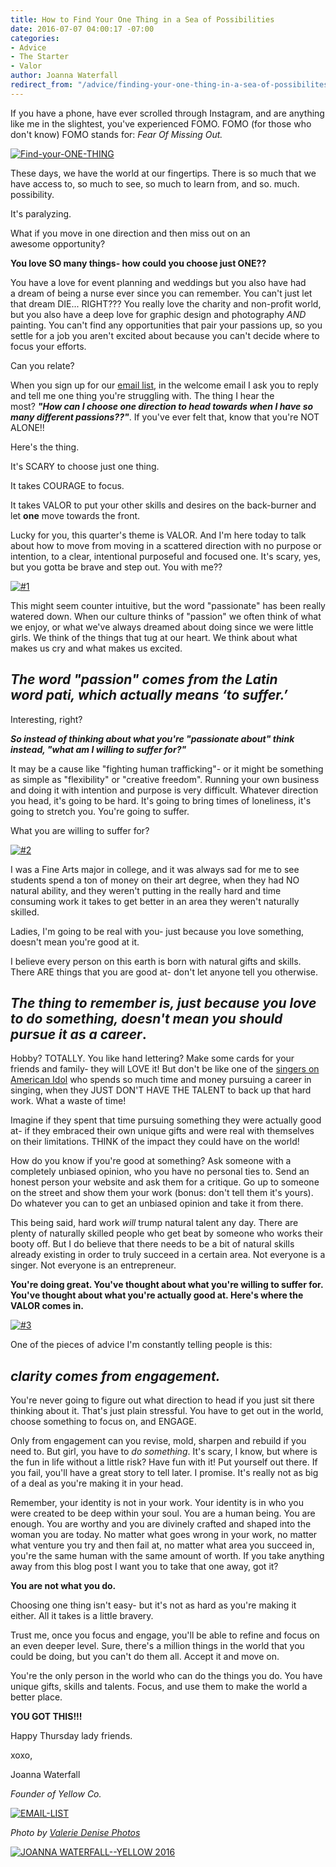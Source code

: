 ```yaml
---
title: How to Find Your One Thing in a Sea of Possibilities
date: 2016-07-07 04:00:17 -07:00
categories:
- Advice
- The Starter
- Valor
author: Joanna Waterfall
redirect_from: "/advice/finding-your-one-thing-in-a-sea-of-possibilites/"
---
```


If you have a phone, have ever scrolled through Instagram, and are anything like me in the slightest, you've experienced FOMO. FOMO (for those who don't know) FOMO stands for: _Fear Of Missing Out._[  
](https://yellow-blog-images.imgix.net/2016/07/Screenshot-2016-07-06-21.43.33.png)

[![Find-your-ONE-THING](https://yellow-blog-images.imgix.net/2016/07/Find-your-ONE-THING1.jpg)](https://yellow-blog-images.imgix.net/2016/07/Find-your-ONE-THING1.jpg)

These days, we have the world at our fingertips. There is so much that we have access to, so much to see, so much to learn from, and so. much. possibility.

It's paralyzing.

What if you move in one direction and then miss out on an awesome opportunity?

**You love SO many things- how could you choose just ONE??**

You have a love for event planning and weddings but you also have had a dream of being a nurse ever since you can remember. You can't just let that dream DIE... RIGHT??? You really love the charity and non-profit world, but you also have a deep love for graphic design and photography _AND_ painting. You can't find any opportunities that pair your passions up, so you settle for a job you aren't excited about because you can't decide where to focus your efforts.

Can you relate?

When you sign up for our [email list](http://eepurl.com/RrZtL), in the welcome email I ask you to reply and tell me one thing you're struggling with. The thing I hear the most? _**"How can I choose one direction to head towards when I have so many different passions??"**_. If you've ever felt that, know that you're NOT ALONE!!

Here's the thing.

It's SCARY to choose just one thing.

It takes COURAGE to focus.

It takes VALOR to put your other skills and desires on the back-burner and let **one** move towards the front.

Lucky for you, this quarter's theme is VALOR. And I'm here today to talk about how to move from moving in a scattered direction with no purpose or intention, to a clear, intentional purposeful and focused one. It's scary, yes, but you gotta be brave and step out. You with me??

[![#1](https://yellow-blog-images.imgix.net/2016/07/1.jpg)](https://yellow-blog-images.imgix.net/2016/07/1.jpg)

This might seem counter intuitive, but the word "passionate" has been really watered down. When our culture thinks of "passion" we often think of what we enjoy, or what we've always dreamed about doing since we were little girls. We think of the things that tug at our heart. We think about what makes us cry and what makes us excited.

## _The word "passion" comes from the Latin word pati, which actually means ‘to suffer.’_

Interesting, right?

_**So instead of thinking about what you're "passionate about" think instead, "what am I willing to suffer for?"**_

It may be a cause like "fighting human trafficking"- or it might be something as simple as "flexibility" or "creative freedom". Running your own business and doing it with intention and purpose is very difficult. Whatever direction you head, it's going to be hard. It's going to bring times of loneliness, it's going to stretch you. You're going to suffer.

What you are willing to suffer for?

[![#2](https://yellow-blog-images.imgix.net/2016/07/2.jpg)](https://yellow-blog-images.imgix.net/2016/07/2.jpg)

I was a Fine Arts major in college, and it was always sad for me to see students spend a ton of money on their art degree, when they had NO natural ability, and they weren't putting in the really hard and time consuming work it takes to get better in an area they weren't naturally skilled.

Ladies, I'm going to be real with you- just because you love something, doesn't mean you're good at it.

I believe every person on this earth is born with natural gifts and skills. There ARE things that you are good at- don't let anyone tell you otherwise.

## _The thing to remember is, just because you love to do something, doesn't mean you should pursue it as a career_.

Hobby? TOTALLY. You like hand lettering? Make some cards for your friends and family- they will LOVE it! But don't be like one of the [singers on American Idol](https://www.youtube.com/watch?v=E1cz43pQGnQ) who spends so much time and money pursuing a career in singing, when they JUST DON'T HAVE THE TALENT to back up that hard work. What a waste of time!

Imagine if they spent that time pursuing something they were actually good at- if they embraced their own unique gifts and were real with themselves on their limitations. THINK of the impact they could have on the world!

How do you know if you're good at something? Ask someone with a completely unbiased opinion, who you have no personal ties to. Send an honest person your website and ask them for a critique. Go up to someone on the street and show them your work (bonus: don't tell them it's yours). Do whatever you can to get an unbiased opinion and take it from there.

This being said, hard work _will_ trump natural talent any day. There are plenty of naturally skilled people who get beat by someone who works their booty off. But I do believe that there needs to be a bit of natural skills already existing in order to truly succeed in a certain area. Not everyone is a singer. Not everyone is an entrepreneur.

**You're doing great. You've thought about what you're willing to suffer for. You've thought about what you're actually good at. Here's where the VALOR comes in.**

[![#3](https://yellow-blog-images.imgix.net/2016/07/3.jpg)](https://yellow-blog-images.imgix.net/2016/07/3.jpg)

One of the pieces of advice I'm constantly telling people is this:

## _**clarity comes from engagement.**_

You're never going to figure out what direction to head if you just sit there thinking about it. That's just plain stressful. You have to get out in the world, choose something to focus on, and ENGAGE.

Only from engagement can you revise, mold, sharpen and rebuild if you need to. But girl, you have to _do_ _something_. It's scary, I know, but where is the fun in life without a little risk? Have fun with it! Put yourself out there. If you fail, you'll have a great story to tell later. I promise. It's really not as big of a deal as you're making it in your head.

Remember, your identity is not in your work. Your identity is in who you were created to be deep within your soul. You are a human being. You are enough. You are worthy and you are divinely crafted and shaped into the woman you are today. No matter what goes wrong in your work, no matter what venture you try and then fail at, no matter what area you succeed in, you're the same human with the same amount of worth. If you take anything away from this blog post I want you to take that one away, got it?

**You are not what you do.**

Choosing one thing isn't easy- but it's not as hard as you're making it either. All it takes is a little bravery.

Trust me, once you focus and engage, you'll be able to refine and focus on an even deeper level. Sure, there's a million things in the world that you could be doing, but you can't do them all. Accept it and move on.

You're the only person in the world who can do the things you do. You have unique gifts, skills and talents. Focus, and use them to make the world a better place.

**YOU GOT THIS!!!**

Happy Thursday lady friends.

xoxo,

Joanna Waterfall

_Founder of Yellow Co._

[![EMAIL-LIST](https://yellow-blog-images.imgix.net/2016/07/EMAIL-LIST.png)](http://eepurl.com/RrZtL)

_Photo by [Valerie Denise Photos](http://www.valeriedenisephotos.com/)_

[![JOANNA WATERFALL--YELLOW 2016](https://yellow-blog-images.imgix.net/2016/06/Screen-Shot-2016-06-07-at-1.43.27-AM.png)](https://www.instagram.com/joannawaterfall/)
